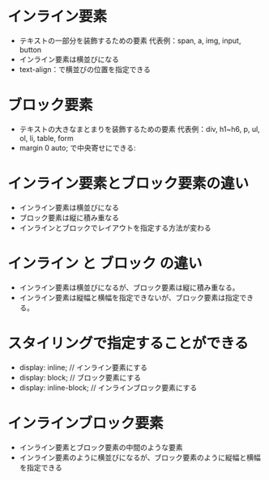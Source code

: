 # インライン要素

- テキストの一部分を装飾するための要素
  代表例：span, a, img, input, button
- インライン要素は横並びになる
- text-align：で横並びの位置を指定できる

# ブロック要素

- テキストの大きなまとまりを装飾するための要素
  代表例：div, h1~h6, p, ul, ol, li, table, form
- margin 0 auto; で中央寄せにできる:

# インライン要素とブロック要素の違い

- インライン要素は横並びになる
- ブロック要素は縦に積み重なる
- インラインとブロックでレイアウトを指定する方法が変わる

# インライン と ブロック の違い

- インライン要素は横並びになるが、ブロック要素は縦に積み重なる。
- インライン要素は縦幅と横幅を指定できないが、ブロック要素は指定できる。

# スタイリングで指定することができる

- display: inline; // インライン要素にする
- display: block; // ブロック要素にする
- display: inline-block; // インラインブロック要素にする

# インラインブロック要素

- インライン要素とブロック要素の中間のような要素
- インライン要素のように横並びになるが、ブロック要素のように縦幅と横幅を指定できる
